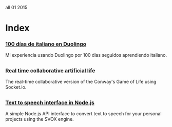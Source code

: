 <permalink>all</permalink>
<month>01</month>
<year>2015</year>

# Index

### [100 días de italiano en Duolingo](http://www.adelriosantiago.com/100-dias-duo)
Mi experiencia usando Duolingo por 100 dias seguidos aprendiendo italiano.

## 

### [Real time collaborative artificial life](http://www.adelriosantiago.com/rtc-artificial-life)
The real-time collaborative version of the Conway's Game of Life using Socket.io.

## 

### [Text to speech interface in Node.js](http://www.adelriosantiago.com/nodejs-tts-eng)
A simple Node.js API interface to convert text to speech for your personal projects using the SVOX engine.